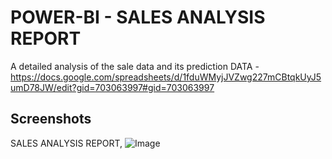 # POWER-BI - SALES ANALYSIS REPORT
A detailed analysis of the sale data and its prediction
DATA - https://docs.google.com/spreadsheets/d/1fduWMyjJVZwg227mCBtqkUyJ5umD78JW/edit?gid=703063997#gid=703063997 



## Screenshots

SALES ANALYSIS REPORT,
![Image](https://github.com/user-attachments/assets/f7794465-deb1-44e1-b0b8-a9b22b090e0b)  
